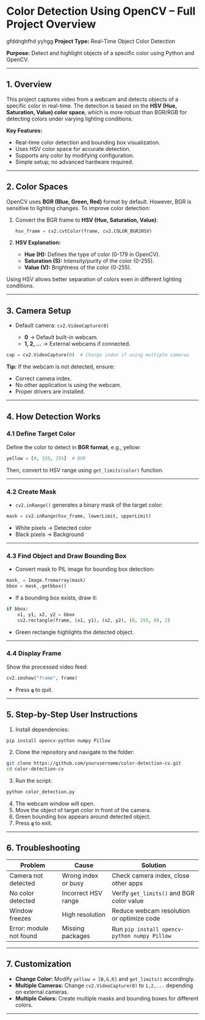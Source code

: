 # Color Detection Using OpenCV – Full Project Overview 
gfddnghfhd
yyhgg
**Project Type:** Real-Time Object Color Detection

**Purpose:** Detect and highlight objects of a specific color using Python and OpenCV.

---

## 1. Overview

This project captures video from a webcam and detects objects of a specific color in real-time. The detection is based on the **HSV (Hue, Saturation, Value) color space**, which is more robust than BGR/RGB for detecting colors under varying lighting conditions.

**Key Features:**

* Real-time color detection and bounding box visualization.
* Uses HSV color space for accurate detection.
* Supports any color by modifying configuration.
* Simple setup; no advanced hardware required.

---

## 2. Color Spaces

OpenCV uses **BGR (Blue, Green, Red)** format by default. However, BGR is sensitive to lighting changes. To improve color detection:

1. Convert the BGR frame to **HSV (Hue, Saturation, Value)**:

   ```python
   hsv_frame = cv2.cvtColor(frame, cv2.COLOR_BGR2HSV)
   ```

2. **HSV Explanation:**

   * **Hue (H):** Defines the type of color (0-179 in OpenCV).
   * **Saturation (S):** Intensity/purity of the color (0-255).
   * **Value (V):** Brightness of the color (0-255).

Using HSV allows better separation of colors even in different lighting conditions.

---

## 3. Camera Setup

* Default camera: `cv2.VideoCapture(0)`

  * **0** → Default built-in webcam.
  * **1, 2, …** → External webcams if connected.

```python
cap = cv2.VideoCapture(0)  # Change index if using multiple cameras
```

**Tip:** If the webcam is not detected, ensure:

* Correct camera index.
* No other application is using the webcam.
* Proper drivers are installed.

---

## 4. How Detection Works

### 4.1 Define Target Color

Define the color to detect in **BGR format**, e.g., yellow:

```python
yellow = [0, 255, 255]  # BGR
```

Then, convert to HSV range using `get_limits(color)` function.

---

### 4.2 Create Mask

* `cv2.inRange()` generates a binary mask of the target color:

```python
mask = cv2.inRange(hsv_frame, lowerLimit, upperLimit)
```

* White pixels → Detected color
* Black pixels → Background

---

### 4.3 Find Object and Draw Bounding Box

* Convert mask to PIL image for bounding box detection:

```python
mask_ = Image.fromarray(mask)
bbox = mask_.getbbox()
```

* If a bounding box exists, draw it:

```python
if bbox:
    x1, y1, x2, y2 = bbox
    cv2.rectangle(frame, (x1, y1), (x2, y2), (0, 255, 0), 2)
```

* Green rectangle highlights the detected object.

---

### 4.4 Display Frame

Show the processed video feed:

```python
cv2.imshow("frame", frame)
```

* Press **`q`** to quit.

---

## 5. Step-by-Step User Instructions

1. Install dependencies:

```bash
pip install opencv-python numpy Pillow
```

2. Clone the repository and navigate to the folder:

```bash
git clone https://github.com/yourusername/color-detection-cv.git
cd color-detection-cv
```

3. Run the script:

```bash
python color_detection.py
```

4. The webcam window will open.
5. Move the object of target color in front of the camera.
6. Green bounding box appears around detected object.
7. Press **`q`** to exit.

---

## 6. Troubleshooting

| Problem                 | Cause               | Solution                                     |
| ----------------------- | ------------------- | -------------------------------------------- |
| Camera not detected     | Wrong index or busy | Check camera index, close other apps         |
| No color detected       | Incorrect HSV range | Verify `get_limits()` and BGR color value    |
| Window freezes          | High resolution     | Reduce webcam resolution or optimize code    |
| Error: module not found | Missing packages    | Run `pip install opencv-python numpy Pillow` |

---

## 7. Customization

* **Change Color:** Modify `yellow = [B,G,R]` and `get_limits()` accordingly.
* **Multiple Cameras:** Change `cv2.VideoCapture(0)` to `1,2,...` depending on external cameras.
* **Multiple Colors:** Create multiple masks and bounding boxes for different colors.

---



